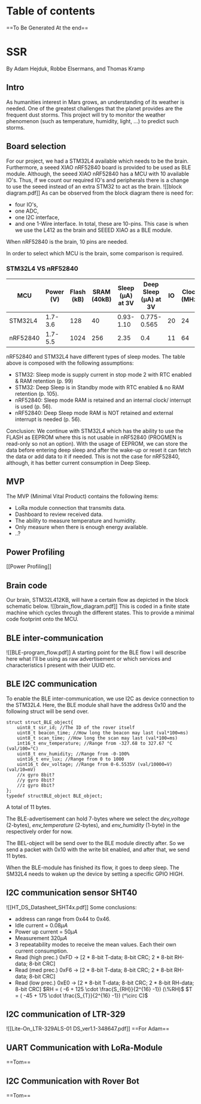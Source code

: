 # Table of contents
==To Be Generated At the end==

# SSR
By Adam Hejduk, Robbe Elsermans, and Thomas Kramp
## Intro
As humanities interest in Mars grows, an understanding of its weather is needed. One of the greatest challenges that the planet provides are the frequent dust storms.
This project will try to monitor the weather phenomenon (such as temperature, humidity, light, ...) to predict such storms.

## Board selection
For our project, we had a STM32L4 available which needs to be the brain. Furthermore, a seeed XIAO nRF52840 board is provided to be used as BLE module. Although, the seeed XIAO nRF52840 has a MCU with 10 available IO's. Thus, if we count our required IO's and peripherals there is a change to use the seeed instead of an extra STM32 to act as the brain.
![[block diagram.pdf]]
As can be observed from the block diagram there is need for:
- four IO's, 
- one ADC, 
- one I2C interface, 
- and one 1-Wire interface.
In total, these are 10-pins. This case is when we use the L412 as the brain and SEEED XIAO as a BLE module.

When nRF52840 is the brain, 10 pins are needed.

In order to select which MCU is the brain, some comparison is required.
### STM32L4 VS nRF52840

| MCU      | Power (V) | Flash (kB) | SRAM (40kB) | Sleep (µA) at 3V | Deep Sleep (µA) at 3V | IO  | Clock (MHz) |
| -------- | --------- | ---------- | ----------- | ---------------- | --------------------- | --- | ----------- |
| STM32L4  | 1.7-3.6   | 128        | 40          | 0.93-1.10        | 0.775-0.565           | 20  | 24          |
| nRF52840 | 1.7-5.5   | 1024       | 256         | 2.35             | 0.4                   | 11  | 64          |
nRF52840 and STM32L4 have different types of sleep modes. The table above is composed with the following assumptions:
- STM32: Sleep mode is supply current in stop mode 2 with RTC enabled & RAM retention (p. 99)
- STM32: Deep Sleep is in Standby mode with RTC enabled & no RAM retention (p. 105).
- nRF52840: Sleep mode RAM is retained and an internal clock/ interrupt is used (p. 56).
- nRF52840: Deep Sleep mode RAM is NOT retained and external interrupt is needed (p. 56).

Conclusion: We continue with STM32L4 which has the ability to use the FLASH as EEPROM where this is not usable in nRF52840 (PROGMEN is read-only so not an option).
With the usage of EEPROM, we can store the data before entering deep sleep and after the wake-up or reset it can fetch the data or add data to it if needed. This is not the case for nRF52840, although, it has better current consumption in Deep Sleep.

## MVP
The MVP (Minimal Vital Product) contains the following items:
- LoRa module connection that transmits data.
- Dashboard to review received data.
- The ability to measure temperature and humidity.
- Only measure when there is enough energy available.
- ..?

## Power Profiling

[[Power Profiling]]
## Brain code
Our brain, STM32L412KB, will have a certain flow as depicted in the block schematic below.
![[brain_flow_diagram.pdf]]
This is coded in a finite state machine which cycles through the different states. This to provide a minimal code footprint onto the MCU.


## BLE inter-communication
![[BLE-program_flow.pdf]]
A starting point for the BLE flow
I will describe here what I'll be using as raw advertisement or which services and characteristics I present with their UUID etc.

## BLE I2C communication
To enable the BLE inter-communication, we use I2C as device connection to the STM32L4. 
Here, the BLE module shall have the address 0x10 and the following struct will be send over.
```
struct struct_BLE_object{
	uint8_t ssr_id; //The ID of the rover itself
	uint8_t beacon_time; //How long the beacon may last (val*100=ms)
	uint8_t scan_time; //How long the scan may last (val*100=ms)
	int16_t env_temperature; //Range from -327.68 to 327.67 °C (val/100=°C)
	uint8_t env_humidity; //Range from -0-100%
	uint16_t env_lux; //Range from 0 to 1000 
	uint16_t dev_voltage; //Range from 0-6.5535V (val/10000=V) (val/10=mV)
	//x gyro 8bit?
	//y gyro 8bit?
	//z gyro 8bit?
};
typedef structBLE_object BLE_object;
```
A total of 11 bytes.

The BLE-advertisement can hold 7-bytes where we select the *dev_voltage* (2-bytes), *env_temperature* (2-bytes), and *env_humidity* (1-byte) in the respectively order for now.

The BEL-object will be send over to the BLE module directly after. So we send a packet with 0x10 with the write bit enabled, and after that, we send 11 bytes.

When the BLE-module has finished its flow, it goes to deep sleep.
The SM32L4 needs to waken up the device by setting a specific GPIO HIGH.

## I2C communication sensor SHT40
![[HT_DS_Datasheet_SHT4x.pdf]]
Some conclusions: 
- address can range from 0x44 to 0x46.
- Idle current = $0.08\mu A$
- Power up current = $50\mu A$
- Measurement $320\mu A$
- 3 repeatability modes to receive the mean values. Each their own current consumption.
- Read (high prec.) 0xFD -> [2 * 8-bit T-data; 8-bit CRC; 2 * 8-bit RH-data; 8-bit CRC]
- Read (med prec.) 0xF6 -> [2 * 8-bit T-data; 8-bit CRC; 2 * 8-bit RH-data; 8-bit CRC]
- Read (low prec.) 0xE0 -> [2 * 8-bit T-data; 8-bit CRC; 2 * 8-bit RH-data; 8-bit CRC]
$RH = ( -6 + 125 \cdot \frac{S_{RH}}{2^{16} -1}) (\%RH)$
$T = ( -45 + 175 \cdot \frac{S_{T}}{2^{16} -1}) (^\circ C)$

## I2C communication of LTR-329
![[Lite-On_LTR-329ALS-01 DS_ver1.1-348647.pdf]]
==For Adam==


## UART Communication with LoRa-Module
==Tom==

## I2C Communication with Rover Bot
==Tom==

